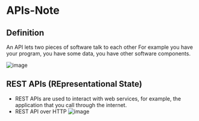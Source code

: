 # APIs-Note

## Definition
An API lets two pieces of software talk to each other For example you have your program, you have some data, you have other software components.

![image](https://user-images.githubusercontent.com/62194058/136858448-599133a6-8019-4b0c-8bac-f4f369d6cc3b.png)


## REST APIs (REpresentational State)
* REST APIs are used to interact with web services, for example, the application that you call through the internet.
* REST API over HTTP
![image](https://user-images.githubusercontent.com/62194058/136872635-42904e00-2cc8-429f-b970-5741ee1f6890.png)

